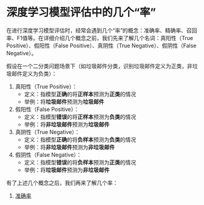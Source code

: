 # 深度学习模型评估中的几个“率”

在进行深度学习模型评估时，经常会遇到几个“率”的概念：准确率、精确率、召回率、F1值等。在详细介绍几个概念之前，我们先来了解几个名词：真阳性（True Positive）、假阳性（False Positive）、真阴性（True Negative）、假阴性（False Negative）。

假设在一个二分类问题场景下（如垃圾邮件分类，识别垃圾邮件定义为正类，非垃圾邮件定义为负类）：

1. 真阳性（True Positive）：
   - 定义：指模型**正确**的将**正样本**预测为**正类**的情况
   - 举例：将**垃圾邮件**预测为**垃圾邮件**
2. 假阳性（False Positive）：
   - 定义：指模型**错误**的将**正样本**预测为**负类**的情况
   - 举例：将**非垃圾邮件**预测为**垃圾邮件**
3. 真阴性（True Negative）：
   - 定义：指模型**正确**的将**负样本**预测为**负类**的情况
   - 举例：将**非垃圾邮件**预测为**非垃圾邮件**
4. 假阴性（False Negative）：
   - 定义：指模型**错误**的将**负样本**预测为**正类**的情况
   - 举例：将**垃圾邮件**预测为**非垃圾邮件**

有了上述几个概念之后，我们再来了解几个率：

1. [准确率](准确率)